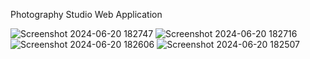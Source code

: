 Photography Studio Web Application

![Screenshot 2024-06-20 182747](https://github.com/sivajanthan/ITP-project/assets/134162656/cfe2ceb3-5f5b-4233-bc3f-4d6f3b880e92)
![Screenshot 2024-06-20 182716](https://github.com/sivajanthan/ITP-project/assets/134162656/e753a939-7077-49b6-86ad-70071ee56cb0)
![Screenshot 2024-06-20 182606](https://github.com/sivajanthan/ITP-project/assets/134162656/d5f1dd3e-d377-4a15-acd6-99175d27e613)
![Screenshot 2024-06-20 182507](https://github.com/sivajanthan/ITP-project/assets/134162656/4093510e-f960-41fb-8e06-926205b67f43)
